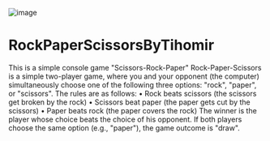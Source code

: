 ![image](https://github.com/TihomirVelikov83/RockPaperScissorsByTihomir/assets/156344678/517573cb-f2e7-4d9d-acd0-c7b227c351ef)
# RockPaperScissorsByTihomir
This is a simple console game "Scissors-Rock-Paper"
Rock-Paper-Scissors is a simple two-player game, where you and your opponent (the computer) simultaneously choose one of the following three options: "rock", "paper", or "scissors". The rules are as follows:
•	Rock beats scissors (the scissors get broken by the rock)
•	Scissors beat paper (the paper gets cut by the scissors)
•	Paper beats rock (the paper covers the rock)
The winner is the player whose choice beats the choice of his opponent. If both players choose the same option (e.g., "paper"), the game outcome is "draw".
